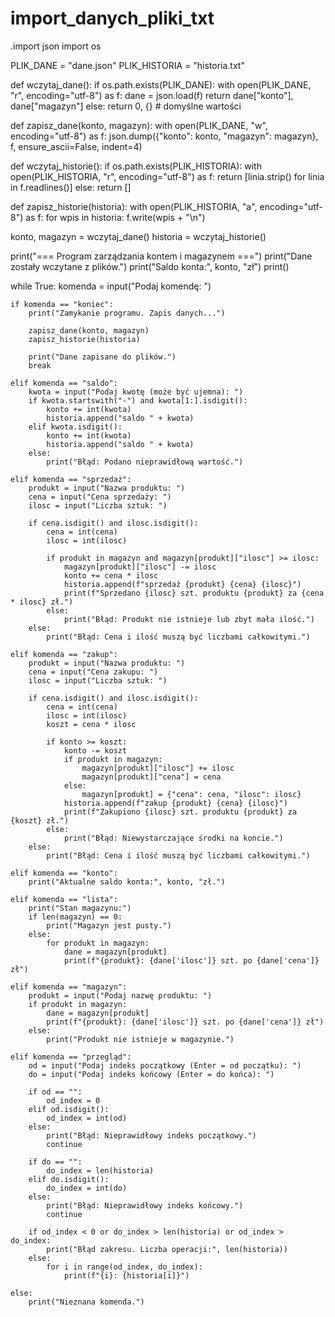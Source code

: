 # import_danych_pliki_txt
.import json
import os

PLIK_DANE = "dane.json"
PLIK_HISTORIA = "historia.txt"

def wczytaj_dane():
    if os.path.exists(PLIK_DANE):
        with open(PLIK_DANE, "r", encoding="utf-8") as f:
            dane = json.load(f)
            return dane["konto"], dane["magazyn"]
    else:
        return 0, {}  # domyślne wartości

def zapisz_dane(konto, magazyn):
    with open(PLIK_DANE, "w", encoding="utf-8") as f:
        json.dump({"konto": konto, "magazyn": magazyn}, f, ensure_ascii=False, indent=4)

def wczytaj_historie():
    if os.path.exists(PLIK_HISTORIA):
        with open(PLIK_HISTORIA, "r", encoding="utf-8") as f:
            return [linia.strip() for linia in f.readlines()]
    else:
        return []

def zapisz_historie(historia):
    with open(PLIK_HISTORIA, "a", encoding="utf-8") as f:
        for wpis in historia:
            f.write(wpis + "\n")

konto, magazyn = wczytaj_dane()
historia = wczytaj_historie()

print("=== Program zarządzania kontem i magazynem ===")
print("Dane zostały wczytane z plików.")
print("Saldo konta:", konto, "zł")
print()

while True:
    komenda = input("Podaj komendę: ")

    if komenda == "koniec":
        print("Zamykanie programu. Zapis danych...")

        zapisz_dane(konto, magazyn)
        zapisz_historie(historia)

        print("Dane zapisane do plików.")
        break

    elif komenda == "saldo":
        kwota = input("Podaj kwotę (może być ujemna): ")
        if kwota.startswith("-") and kwota[1:].isdigit():
            konto += int(kwota)
            historia.append("saldo " + kwota)
        elif kwota.isdigit():
            konto += int(kwota)
            historia.append("saldo " + kwota)
        else:
            print("Błąd: Podano nieprawidłową wartość.")

    elif komenda == "sprzedaż":
        produkt = input("Nazwa produktu: ")
        cena = input("Cena sprzedaży: ")
        ilosc = input("Liczba sztuk: ")

        if cena.isdigit() and ilosc.isdigit():
            cena = int(cena)
            ilosc = int(ilosc)

            if produkt in magazyn and magazyn[produkt]["ilosc"] >= ilosc:
                magazyn[produkt]["ilosc"] -= ilosc
                konto += cena * ilosc
                historia.append(f"sprzedaż {produkt} {cena} {ilosc}")
                print(f"Sprzedano {ilosc} szt. produktu {produkt} za {cena * ilosc} zł.")
            else:
                print("Błąd: Produkt nie istnieje lub zbyt mała ilość.")
        else:
            print("Błąd: Cena i ilość muszą być liczbami całkowitymi.")

    elif komenda == "zakup":
        produkt = input("Nazwa produktu: ")
        cena = input("Cena zakupu: ")
        ilosc = input("Liczba sztuk: ")

        if cena.isdigit() and ilosc.isdigit():
            cena = int(cena)
            ilosc = int(ilosc)
            koszt = cena * ilosc

            if konto >= koszt:
                konto -= koszt
                if produkt in magazyn:
                    magazyn[produkt]["ilosc"] += ilosc
                    magazyn[produkt]["cena"] = cena
                else:
                    magazyn[produkt] = {"cena": cena, "ilosc": ilosc}
                historia.append(f"zakup {produkt} {cena} {ilosc}")
                print(f"Zakupiono {ilosc} szt. produktu {produkt} za {koszt} zł.")
            else:
                print("Błąd: Niewystarczające środki na koncie.")
        else:
            print("Błąd: Cena i ilość muszą być liczbami całkowitymi.")

    elif komenda == "konto":
        print("Aktualne saldo konta:", konto, "zł.")

    elif komenda == "lista":
        print("Stan magazynu:")
        if len(magazyn) == 0:
            print("Magazyn jest pusty.")
        else:
            for produkt in magazyn:
                dane = magazyn[produkt]
                print(f"{produkt}: {dane['ilosc']} szt. po {dane['cena']} zł")

    elif komenda == "magazyn":
        produkt = input("Podaj nazwę produktu: ")
        if produkt in magazyn:
            dane = magazyn[produkt]
            print(f"{produkt}: {dane['ilosc']} szt. po {dane['cena']} zł")
        else:
            print("Produkt nie istnieje w magazynie.")

    elif komenda == "przegląd":
        od = input("Podaj indeks początkowy (Enter = od początku): ")
        do = input("Podaj indeks końcowy (Enter = do końca): ")

        if od == "":
            od_index = 0
        elif od.isdigit():
            od_index = int(od)
        else:
            print("Błąd: Nieprawidłowy indeks początkowy.")
            continue

        if do == "":
            do_index = len(historia)
        elif do.isdigit():
            do_index = int(do)
        else:
            print("Błąd: Nieprawidłowy indeks końcowy.")
            continue

        if od_index < 0 or do_index > len(historia) or od_index > do_index:
            print("Błąd zakresu. Liczba operacji:", len(historia))
        else:
            for i in range(od_index, do_index):
                print(f"{i}: {historia[i]}")

    else:
        print("Nieznana komenda.")


